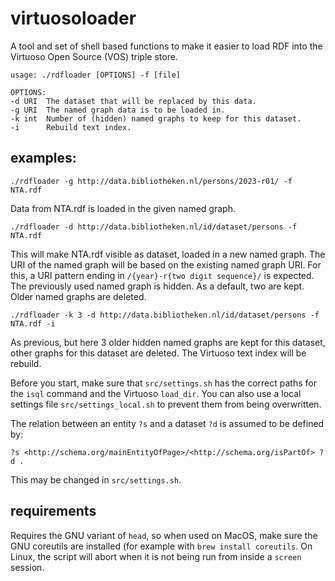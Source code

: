 # virtuosoloader

A tool and set of shell based functions to make it easier to load RDF into the Virtuoso Open Source (VOS) triple store.

	usage: ./rdfloader [OPTIONS] -f [file]

	OPTIONS:
	-d URI  The dataset that will be replaced by this data.
	-g URI  The named graph data is to be loaded in.
	-k int  Number of (hidden) named graphs to keep for this dataset.
	-i      Rebuild text index.      
	
## examples:

	./rdfloader -g http://data.bibliotheken.nl/persons/2023-r01/ -f NTA.rdf  
    
Data from NTA.rdf is loaded in the given named graph. 
    
	./rdfloader -d http://data.bibliotheken.nl/id/dataset/persons -f NTA.rdf

This will make NTA.rdf visible as dataset, loaded in a new named graph. 
    The URI of the named graph will be based on the existing named graph URI.
    For this, a URI pattern ending in `/{year}-r{two digit sequence}/` is expected.
    The previously used named graph is hidden. As a default, two are kept. Older
    named graphs are deleted. 

	./rdfloader -k 3 -d http://data.bibliotheken.nl/id/dataset/persons -f NTA.rdf -i
	   
As previous, but here 3 older hidden named graphs are kept for this dataset, other graphs for this dataset are deleted. The Virtuoso text index will be rebuild.

Before you start, make sure that `src/settings.sh` has the correct paths for
the `isql` command and the Virtuoso `load_dir`. You can also use a local settings file `src/settings_local.sh` to prevent them from being overwritten. 
    
The relation between an entity `?s` and a dataset `?d` is assumed to be defined by:

	?s <http://schema.org/mainEntityOfPage>/<http://schema.org/isPartOf> ?d .
This may be changed in `src/settings.sh`.

## requirements
Requires the GNU variant of `head`, so when used on MacOS, make sure the GNU coreutils are installed (for example with `brew install coreutils`. 
On Linux, the script will abort when it is not being run from inside a `screen` session.